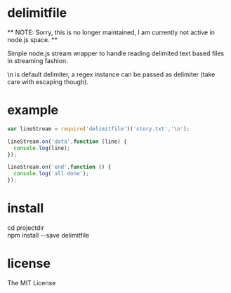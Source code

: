 delimitfile
======

** NOTE: Sorry, this is no longer maintained, I am currently not active in node.js space. **


Simple node.js stream wrapper to handle reading delimited text based files in streaming fashion.

\n is default delimiter, a regex instance can be passed as delimiter (take care with escaping though). 

example
=======

``` js
var lineStream = require('delimitfile')('story.txt','\n');

lineStream.on('data',function (line) {
  console.log(line);
});

lineStream.on('end',function () {
  console.log('all done');
});
```

install
=======

cd projectdir  
npm install --save delimitfile

license
=======
The MIT License


